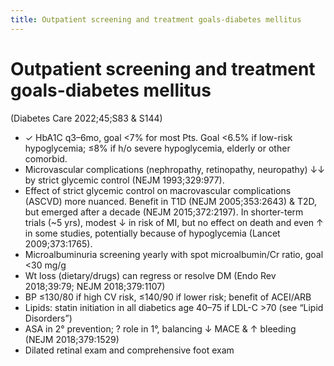 ```yaml
---
title: Outpatient screening and treatment goals-diabetes mellitus
---
```

# Outpatient screening and treatment goals-diabetes mellitus

(Diabetes Care 2022;45;S83 & S144)
* ✓ HbA1C q3–6mo, goal <7% for most Pts. Goal <6.5% if low-risk hypoglycemia; ≤8% if h/o severe hypoglycemia, elderly or other comorbid.
* Microvascular complications (nephropathy, retinopathy, neuropathy) ↓↓ by strict glycemic control (NEJM 1993;329:977).
* Effect of strict glycemic control on macrovascular complications (ASCVD) more nuanced. Benefit in T1D (NEJM 2005;353:2643) & T2D, but emerged after a decade (NEJM 2015;372:2197). In shorter-term trials (~5 yrs), modest ↓ in risk of MI, but no effect on death and even ↑ in some studies, potentially because of hypoglycemia (Lancet 2009;373:1765).
* Microalbuminuria screening yearly with spot microalbumin/Cr ratio, goal <30 mg/g
* Wt loss (dietary/drugs) can regress or resolve DM (Endo Rev 2018;39:79; NEJM 2018;379:1107)
* BP ≤130/80 if high CV risk, ≤140/90 if lower risk; benefit of ACEI/ARB
* Lipids: statin initiation in all diabetics age 40–75 if LDL-C >70 (see “Lipid Disorders”)
* ASA in 2° prevention; ? role in 1°, balancing ↓ MACE & ↑ bleeding (NEJM 2018;379:1529)
* Dilated retinal exam and comprehensive foot exam
